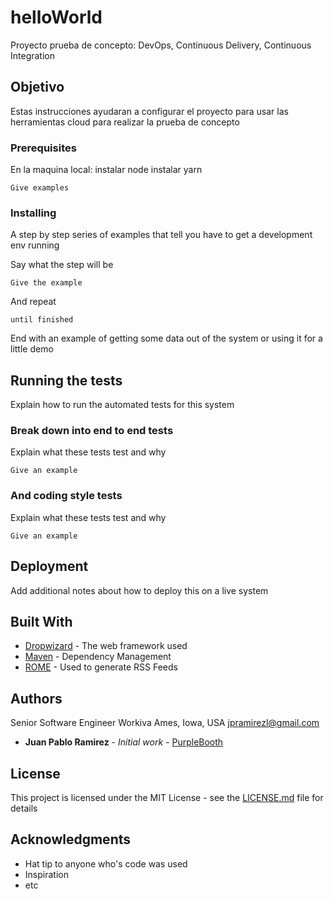 
# helloWorld

Proyecto prueba de concepto: DevOps, Continuous Delivery, Continuous Integration

## Objetivo

Estas instrucciones ayudaran a configurar el proyecto para usar las herramientas cloud
para realizar la prueba de concepto

### Prerequisites

En la maquina local:
instalar node
instalar yarn

```
Give examples
```

### Installing

A step by step series of examples that tell you have to get a development env running

Say what the step will be

```
Give the example
```

And repeat

```
until finished
```

End with an example of getting some data out of the system or using it for a little demo

## Running the tests

Explain how to run the automated tests for this system

### Break down into end to end tests

Explain what these tests test and why

```
Give an example
```

### And coding style tests

Explain what these tests test and why

```
Give an example
```

## Deployment

Add additional notes about how to deploy this on a live system

## Built With

* [Dropwizard](http://www.dropwizard.io/1.0.2/docs/) - The web framework used
* [Maven](https://maven.apache.org/) - Dependency Management
* [ROME](https://rometools.github.io/rome/) - Used to generate RSS Feeds

## Authors


Senior Software Engineer
Workiva
Ames, Iowa, USA
jpramirezl@gmail.com
* **Juan Pablo Ramirez** - *Initial work* - [PurpleBooth](https://github.com/PurpleBooth)


## License

This project is licensed under the MIT License - see the [LICENSE.md](LICENSE.md) file for details

## Acknowledgments

* Hat tip to anyone who's code was used
* Inspiration
* etc
